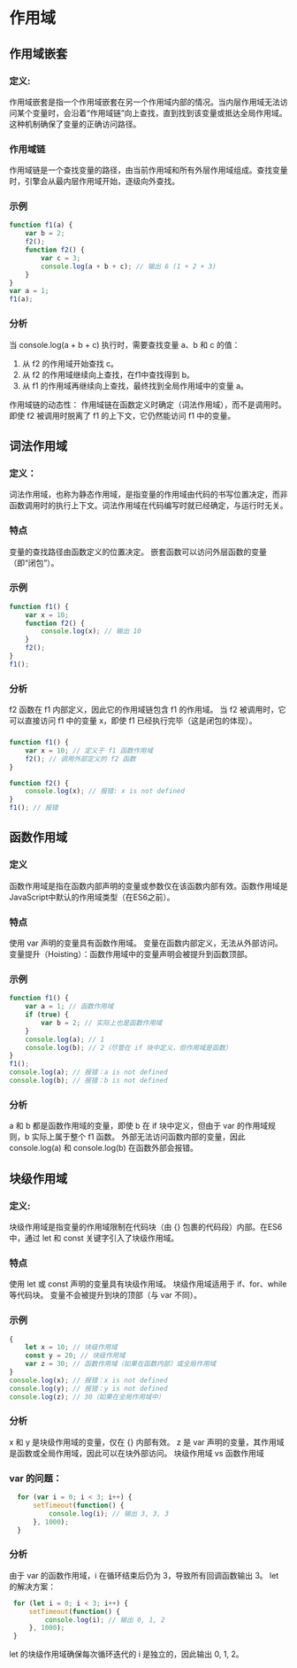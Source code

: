 # 作用域

  ## 作用域嵌套
  ### 定义:
  作用域嵌套是指一个作用域嵌套在另一个作用域内部的情况。当内层作用域无法访问某个变量时，会沿着“作用域链”向上查找，直到找到该变量或抵达全局作用域。这种机制确保了变量的正确访问路径。
  ### 作用域链
  作用域链是一个查找变量的路径，由当前作用域和所有外层作用域组成。查找变量时，引擎会从最内层作用域开始，逐级向外查找。
  ### 示例
  ```js
  function f1(a) {
      var b = 2;
      f2();
      function f2() {
          var c = 3;
          console.log(a + b + c); // 输出 6 (1 + 2 + 3)
      }
  }
  var a = 1;
  f1(a);
  ```
  ### 分析
  当 console.log(a + b + c) 执行时，需要查找变量 a、b 和 c 的值：
  1. 从 f2 的作用域开始查找 c。
  2. 从 f2 的作用域继续向上查找，在f1中查找得到 b。
  3. 从 f1 的作用域再继续向上查找，最终找到全局作用域中的变量 a。
 
  作用域链的动态性：
  作用域链在函数定义时确定（词法作用域），而不是调用时。即使 f2 被调用时脱离了 f1 的上下文，它仍然能访问 f1 中的变量。
  
  ## 词法作用域
  ### 定义：
  词法作用域，也称为静态作用域，是指变量的作用域由代码的书写位置决定，而非函数调用时的执行上下文。词法作用域在代码编写时就已经确定，与运行时无关。
  ### 特点
  变量的查找路径由函数定义的位置决定。
  嵌套函数可以访问外层函数的变量（即“闭包”）。
  ### 示例
  ```js
  function f1() {
      var x = 10;
      function f2() {
          console.log(x); // 输出 10
      }
      f2();
  }
  f1();
  ```
  ### 分析
  f2 函数在 f1 内部定义，因此它的作用域链包含 f1 的作用域。
  当 f2 被调用时，它可以直接访问 f1 中的变量 x，即使 f1 已经执行完毕（这是闭包的体现）。
  ### 
  ```js
  function f1() {
      var x = 10; // 定义于 f1 函数作用域
      f2(); // 调用外部定义的 f2 函数
  }

  function f2() {
      console.log(x); // 报错: x is not defined
  }
  f1(); // 报错
  ```

  ## 函数作用域
  ### 定义
  函数作用域是指在函数内部声明的变量或参数仅在该函数内部有效。函数作用域是JavaScript中默认的作用域类型（在ES6之前）。
  ### 特点
  使用 var 声明的变量具有函数作用域。
  变量在函数内部定义，无法从外部访问。
  变量提升（Hoisting）：函数作用域中的变量声明会被提升到函数顶部。
  ### 示例
  ```js
  function f1() {
      var a = 1; // 函数作用域
      if (true) {
          var b = 2; // 实际上也是函数作用域
      }
      console.log(a); // 1
      console.log(b); // 2（尽管在 if 块中定义，但作用域是函数）
  }
  f1();
  console.log(a); // 报错：a is not defined
  console.log(b); // 报错：b is not defined
  ```
  ### 分析
  a 和 b 都是函数作用域的变量，即使 b 在 if 块中定义，但由于 var 的作用域规则，b 实际上属于整个 f1 函数。
  外部无法访问函数内部的变量，因此 console.log(a) 和 console.log(b) 在函数外部会报错。

  ## 块级作用域
  ### 定义:
  块级作用域是指变量的作用域限制在代码块（由 {} 包裹的代码段）内部。在ES6中，通过 let 和 const 关键字引入了块级作用域。

  ### 特点
  使用 let 或 const 声明的变量具有块级作用域。
  块级作用域适用于 if、for、while 等代码块。
  变量不会被提升到块的顶部（与 var 不同）。
  ### 示例
  ```js
  {
      let x = 10; // 块级作用域
      const y = 20; // 块级作用域
      var z = 30; // 函数作用域（如果在函数内部）或全局作用域
  }
  console.log(x); // 报错：x is not defined
  console.log(y); // 报错：y is not defined
  console.log(z); // 30（如果在全局作用域中）
  ```
  ### 分析
  x 和 y 是块级作用域的变量，仅在 {} 内部有效。
  z 是 var 声明的变量，其作用域是函数或全局作用域，因此可以在块外部访问。
  块级作用域 vs 函数作用域
  ### var 的问题：
```js
  for (var i = 0; i < 3; i++) {
      setTimeout(function() {
          console.log(i); // 输出 3, 3, 3
      }, 1000);
  }
  ```
  ### 分析
  由于 var 的函数作用域，i 在循环结束后仍为 3，导致所有回调函数输出 3。
  let 的解决方案：
 ```js
  for (let i = 0; i < 3; i++) {
      setTimeout(function() {
          console.log(i); // 输出 0, 1, 2
      }, 1000);
  }
  ```
  let 的块级作用域确保每次循环迭代的 i 是独立的，因此输出 0, 1, 2。